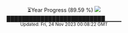 <p align="center">
⏳Year Progress (89.59 %) <img src="https://file5s.ratemyserver.net/mobs/1062.gif"><br>
██████████████████████████▁▁▁▁ <br>
<sub>Updated: Fri, 24 Nov 2023 00:08:22 GMT</sub>
</p>

